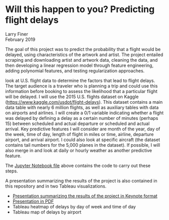 # Will this happen to you? Predicting flight delays
Larry Finer  
February 2019

The goal of this project was to predict the probability that a flight would be delayed, using characteristics of the artwork and artist. The project entailed scraping and downloading artist and artwork data, cleaning the data, and then developing a linear regression model through feature engineering, adding polynomial features, and testing regularization approaches.

look at U.S. flight data to determine the factors that lead to flight delays. The target audience is a traveler who is planning a trip and could use this information before booking to assess the likelihood that a particular flight will be delayed. I will use the 2015 U.S. flights dataset on Kaggle (https://www.kaggle.com/usdot/flight-delays). This dataset contains a main data table with nearly 6 million flights, as well as auxiliary tables with data on airports and airlines. I will create a 0/1 variable indicating whether a flight was delayed by defining a delay as a certain number of minutes (perhaps 15) between scheduled and actual departure or scheduled and actual arrival. Key predictive features I will consider are month of the year, day of the week, time of day, length of flight in miles or time, airline, departure airport, and arrival airport. I could also look at specific aircraft (the dataset contains tail numbers for the 5,000 planes in the dataset). If possible, I will also merge in and look at daily or hourly weather as another predictive feature.


The [Jupyter Notebook file](Predicting%20flight%20delays.ipynb) above contains the code to carry out these steps.

A presentation summarizing the results of the project is also contained in this repository and in two Tableau visualizations.

- [Presentation summarizing the results of the project in Keynote format](Predicting%20flight%20delays.key)
- [Presentation in PDF](Predicting%20flight%20delays.pdf)
- Tableau heatmap of delays by day of week and time of day
- Tableau map of delays by airport
